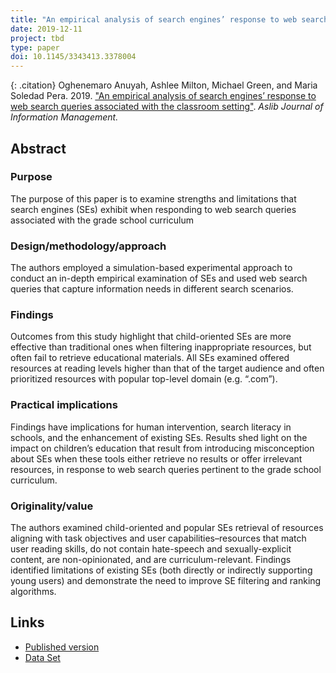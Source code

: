 ```yaml
---
title: "An empirical analysis of search engines’ response to web search queries associated with the classroom setting"
date: 2019-12-11
project: tbd
type: paper
doi: 10.1145/3343413.3378004
---
```


{: .citation}
Oghenemaro Anuyah, Ashlee Milton, Michael Green, and Maria Soledad Pera. 2019. ["An empirical analysis of search engines’ response to web search queries associated with the classroom setting"](#). <cite>Aslib Journal of Information Management. </cite>

## Abstract

### Purpose
The purpose of this paper is to examine strengths and limitations that search engines (SEs) exhibit when responding to web search queries associated with the grade school curriculum

### Design/methodology/approach
The authors employed a simulation-based experimental approach to conduct an in-depth empirical examination of SEs and used web search queries that capture information needs in different search scenarios.

### Findings
Outcomes from this study highlight that child-oriented SEs are more effective than traditional ones when filtering inappropriate resources, but often fail to retrieve educational materials. All SEs examined offered resources at reading levels higher than that of the target audience and often prioritized resources with popular top-level domain (e.g. “.com”).

### Practical implications
Findings have implications for human intervention, search literacy in schools, and the enhancement of existing SEs. Results shed light on the impact on children’s education that result from introducing misconception about SEs when these tools either retrieve no results or offer irrelevant resources, in response to web search queries pertinent to the grade school curriculum.

### Originality/value
The authors examined child-oriented and popular SEs retrieval of resources aligning with task objectives and user capabilities–resources that match user reading skills, do not contain hate-speech and sexually-explicit content, are non-opinionated, and are curriculum-relevant. Findings identified limitations of existing SEs (both directly or indirectly supporting young users) and demonstrate the need to improve SE filtering and ranking algorithms.

## Links

* [Published version](https://www.emerald.com/insight/content/doi/10.1108/AJIM-06-2019-0143/full/html)
* [Data Set](https://scholarworks.boisestate.edu/cs_scripts/7/)